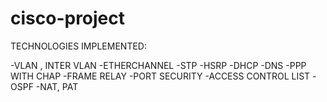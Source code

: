 # cisco-project
TECHNOLOGIES IMPLEMENTED:

-VLAN , INTER VLAN
-ETHERCHANNEL
-STP
-HSRP
-DHCP
-DNS
-PPP WITH CHAP 
-FRAME RELAY
-PORT SECURITY
-ACCESS CONTROL LIST
-OSPF
-NAT, PAT
